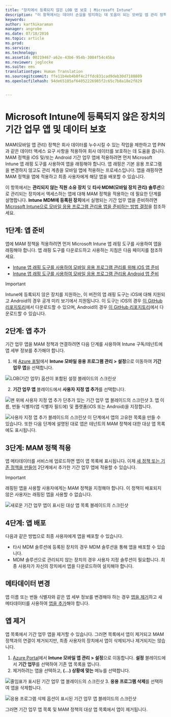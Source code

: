 ```yaml
---
title: "장치에서 등록되지 않은 LOB 앱 보호 | Microsoft Intune"
description: "이 항목에서는 데이터 손실을 방지하는 데 도움이 되는 모바일 앱 관리 정책을 적용할 수 있도록 사용자 지정 LOB(기간 업무) 앱을 준비하는 방법을 설명합니다."
keywords: 
author: karthikaraman
manager: angrobe
ms.date: 07/18/2016
ms.topic: article
ms.prod: 
ms.service: 
ms.technology: 
ms.assetid: 00219467-a62e-43b6-954b-3084f54c45ba
ms.reviewer: joglocke
ms.suite: ems
translationtype: Human Translation
ms.sourcegitcommit: ffe11b4eb4b0f4c2ffdc831cad9deb30d7180809
ms.openlocfilehash: 94de65185af64052226985f2c65c7b8a18e2f829


---
```


# Microsoft Intune에 등록되지 않은 장치의 기간 업무 앱 및 데이터 보호

MAM(모바일 앱 관리) 정책은 회사 데이터를 누수시킬 수 있는 작업을 제한하고 앱 PIN과 같은 데이터 액세스 요구 사항을 적용하여 회사 데이터를 보호하는 데 도움을 줍니다. MAM 정책을 iOS 및/또는 Android 기간 업무 앱에 적용하려면 먼저 Microsoft Intune 앱 래핑 도구를 사용하여 앱을 래핑해야 합니다.  앱 래핑은 기본 응용 프로그램을 변경하지 않고도 관리 계층을 모바일 앱에 적용하는 프로세스입니다.  앱을 래핑하면 MAM 정책을 앱에 적용하고 최종 사용자에게 해당 앱을 배포할 수 있습니다.  

이 항목에서는 **관리되지 않는 직원 소유 장치** 및 **타사 MDM(모바일 장치 관리) 솔루션**으로 관리되는 장치에서 액세스하는 앱에 대해 MAM 정책을 적용하는 데 필요한 단계를 설명합니다.  **Intune MDM에 등록된 장치**에서 실행되는 기간 업무 앱을 준비하려면 [Microsoft Intune으로 모바일 응용 프로그램 관리용 앱을 준비하는 방법 결정](decide-how-to-prepare-apps-for-mobile-application-management-with-microsoft-intune.md)을 참조하세요.


##  1단계: 앱 준비
앱에 MAM 정책을 적용하려면 먼저 Microsoft Intune 앱 래핑 도구를 사용하여 앱을 래핑해야 합니다.  앱 래핑 도구를 다운로드하고 사용하는 지침은 다음 페이지를 참조하세요.

- [Intune 앱 래핑 도구를 사용하여 모바일 응용 프로그램 관리를 위해 iOS 앱 준비](prepare-ios-apps-for-mobile-application-management-with-the-microsoft-intune-app-wrapping-tool.md) 
- [Intune 앱 래핑 도구를 사용하여 모바일 응용 프로그램 관리용 Android 앱 준비](prepare-android-apps-for-mobile-application-management-with-the-microsoft-intune-app-wrapping-tool)

>[!IMPORTANT]  
>Intune에 등록되지 않은 장치를 지원하는, 이 버전의 앱 래핑 도구는 iOS에 대해 지원되고 Android의 경우 공개 미리 보기에서 지원됩니다. 이 도구는 iOS의 경우 [이 GitHub 리포지토리](https://github.com/msintuneappsdk/intune-app-wrapping-tool-ios)에서 다운로드할 수 있으며, Android의 경우 [이 GitHub 리포지토리](https://github.com/msintuneappsdk/intune-app-wrapper-android-preview)에서 다운로드할 수 있습니다.

## 2단계: 앱 추가

기간 업무 앱을 MAM 정책과 연결하려면 다음 단계를 사용하여 Intune 구독/테넌트에 앱 세부 정보를 추가해야 합니다.

1. 에 [Azure 포털](https://portal.azure.com/)에서 **Intune 모바일 응용 프로그램 관리 > 설정**으로 이동하여 **기간 업무 앱**을 선택합니다.

  ![LOB(기간 업무) 옵션이 포함된 설정 블레이드의 스크린샷](../media/mam-azure-portal-lob-on-settings.png)

2. **기간 업무 앱** 블레이드에서 **사용자 지정 앱 추가**를 선택합니다.

  ![맨 위에 사용자 지정 앱 추가 단추가 있는 기간 업무 앱 블레이드의 스크린샷](../media/mam-azure-portal-add-lob-app-action.png)
3.  앱 이름, 번들 식별자(앱 식별자 필드에) 및 플랫폼(iOS 또는 Android)을 지정합니다.

  ![사용자 지정 앱 추가 블레이드의 스크린샷 ](../media/mam-azure-portal-add-app-details.png) 이 단계에서 앱의 고유한 목록을 만들 수 있습니다.  또한 다음 단계에 설명된 대로 앱은 테넌트의 MAM 정책에 대한 대상 앱 목록에도 표시됩니다.

## 3단계: MAM 정책 적용
앱 메타데이터를 서비스에 업로드하면 앱이 앱 목록에 표시됩니다.  이제 [새 정책 또는 기존 정책을 만들어](create-and-deploy-mobile-app-management-policies-with-microsoft-intune.md) 2단계에서 추가한 기간 업무 앱에 적용할 수 있습니다.

>[!IMPORTANT]
>래핑된 앱을 사용할 사용자에게는 MAM 정책을 지정해야 합니다.  이 정책이 배포되지 않은 사용자는 래핑된 앱을 사용할 수 없습니다.


  ![새로운 기간 업무 앱이 표시된 대상 앱 목록 블레이드의 스크린샷](../media/mam-azure-portal-lob-on-targeted-app-list.png)
## 4단계: 앱 배포
다음과 같은 방법으로 최종 사용자에게 앱을 배포할 수 있습니다.
* 타사 MDM 솔루션에 등록된 장치의 경우 MDM 솔루션을 통해 앱을 배포할 수 있습니다.
* MDM 솔루션으로 관리되지 않는 장치의 경우 사용자 지정 솔루션이 필요합니다. 최종 사용자가 자신의 장치에서 앱을 다운로드하여 설치해야 합니다.

## 메타데이터 변경
앱 이름 또는 번들 식별자와 같은 앱 세부 정보를 변경해야 하는 경우 [앱을 제거](#remove-apps)하고 새 메타데이터를 사용하여 [앱을 추가](#step-2-add-the-app)해야 합니다.

##  앱 제거
앱 목록에서 기간 업무 앱을 제거할 수 있습니다.  그러면 목록에서 앱이 제거되고 MAM 정책과의 연결이 제거되지만, 최종 사용자의 장치에서 앱이 삭제되거나 제거되지는 않습니다.  

1.  [Azure Portal](https://portal.azure.com/)에서 **Intune 모바일 앱 관리 > 설정**으로 이동합니다.  **설정** 블레이드에서 **기간 업무**를 선택하여 기존 앱 목록을 엽니다.  
2.  제거하려는 앱을 선택하고, **(...) 상황에 맞는** 메뉴를 선택합니다.

  ![줄임표가 표시된 기간 업무 앱 블레이드의 스크린샷](../media/mam-azure-portal-lob-context-menu.png)
3.  **응용 프로그램 삭제**를 선택하여 앱을 삭제합니다.

  ![응용 프로그램 삭제 옵션이 표시된 기간 업무 앱 블레이드의 스크린샷](../media/mam-azure-portal-delete-app.png)

  그러면 기간 업무 앱 목록 및 MAM 정책의 대상 앱 목록에서 앱이 제거됩니다.



<!--HONumber=Sep16_HO4-->


